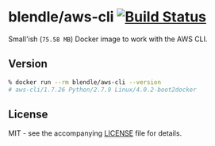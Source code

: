 # blendle/aws-cli [![Build Status](http://drone.blendle.io/api/badge/github.com/blendle/docker-aws-cli/status.svg?branch=master)](http://drone.blendle.io/github.com/blendle/docker-aws-cli)

Small'ish (`75.58 MB`) Docker image to work with the AWS CLI.

## Version

```bash
% docker run --rm blendle/aws-cli --version
# aws-cli/1.7.26 Python/2.7.9 Linux/4.0.2-boot2docker
```

## License

MIT - see the accompanying [LICENSE](LICENSE) file for details.
